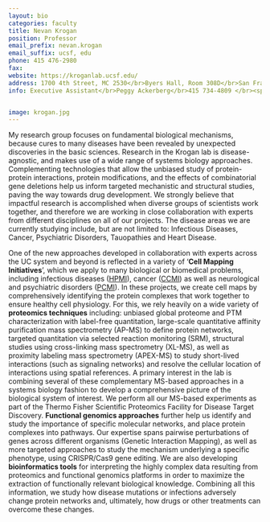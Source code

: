 ```yaml
---
layout: bio
categories: faculty
title: Nevan Krogan
position: Professor
email_prefix: nevan.krogan
email_suffix: ucsf, edu
phone: 415 476-2980
fax:
website: https://kroganlab.ucsf.edu/
address: 1700 4th Street, MC 2530</br>Byers Hall, Room 308D</br>San Francisco, CA 94158-2530
info: Executive Assistant</br>Peggy Ackerberg</br>415 734-4809 </br><span class="e">Peggy.Ackerberg / ucsf, edu</span></br>


image: krogan.jpg
---
```


My research group focuses on fundamental biological mechanisms, because cures to many diseases have been revealed by unexpected discoveries in the basic sciences. Research in the Krogan lab is disease-agnostic, and makes use of a wide range of systems biology approaches. Complementing technologies that allow the unbiased study of protein-protein interactions, protein modifications, and the effects of combinatorial gene deletions help us inform targeted mechanistic and structural studies, paving the way towards drug development. We strongly believe that impactful research is accomplished when diverse groups of scientists work together, and therefore we are working in close collaboration with experts from different disciplines on all of our projects.
The disease areas we are currently studying include, but are not limited to: Infectious Diseases, Cancer, Psychiatric Disorders, Tauopathies and Heart Disease.

One of the new approaches developed in collaboration with experts across the UC system and beyond is reflected in a variety of ‘**Cell Mapping Initiatives**’, which we apply to many biological or biomedical problems, including infectious diseases ([HPMI](http://hpmi.ucsf.edu/)), cancer ([CCMI](http://www.ccmi.org/)) as well as neurological and psychiatric disorders ([PCMI](http://pcmi.ucsf.edu/)). In these projects, we create cell maps by comprehensively identifying the protein complexes that work together to ensure healthy cell physiology.
For this, we rely heavily on a wide variety of **proteomics techniques** including: unbiased global proteome and PTM characterization with label-free quantitation, large-scale quantitative affinity purification mass spectrometry (AP-MS) to define protein networks, targeted quantitation via selected reaction monitoring (SRM), structural studies using cross-linking mass spectrometry (XL-MS), as well as proximity labeling mass spectrometry (APEX-MS) to study short-lived interactions (such as signaling networks) and resolve the cellular location of interactions using spatial references. A primary interest in the lab is combining several of these complementary MS-based approaches in a systems biology fashion to develop a comprehensive picture of the biological system of interest. We perform all our MS-based experiments as part of the Thermo Fisher Scientific Proteomics Facility for Disease Target Discovery. **Functional genomics approaches** further help us identify and study the importance of specific molecular networks, and place protein complexes into pathways. Our expertise spans pairwise perturbations of genes across different organisms (Genetic Interaction Mapping), as well as more targeted approaches to study the mechanism underlying a specific phenotype, using CRISPR/Cas9 gene editing. We are also developing **bioinformatics tools** for interpreting the highly complex data resulting from proteomics and functional genomics platforms in order to maximize the extraction of functionally relevant biological knowledge. Combining all this information, we study how disease mutations or infections adversely change protein networks and, ultimately, how drugs or other treatments can overcome these changes.

